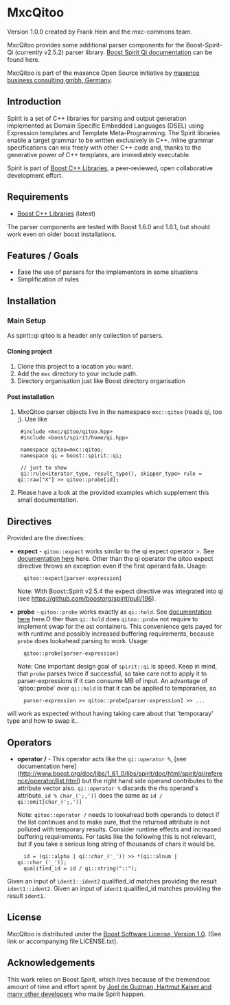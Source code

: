 MxcQitoo
=============
Version 1.0.0 created by Frank Hein and the mxc-commons team.

MxcQitoo provides some additional parser components for the Boost-Spirit-Qi (currently v2.5.2) parser library.
[Boost Spirit Qi documentation](http://www.boost.org/doc/libs/1_61_0/libs/spirit/doc/html/index.html) can be found here.

MxcQitoo is part of the maxence Open Source initiative by [maxence business consulting gmbh, Germany](http://www.maxence.de). 

Introduction
------------

Spirit is a set of C++ libraries for parsing and output generation implemented as Domain Specific Embedded Languages (DSEL) using Expression templates and Template Meta-Programming. The Spirit libraries enable a target grammar to be written exclusively in C++. Inline grammar specifications can mix freely with other C++ code and, thanks to the generative power of C++ templates, are immediately executable.

Spirit is part of [Boost C++ Libraries](http://www.boost.org), a peer-reviewed, open collaborative development effort.

Requirements
------------

* [Boost C++ Libraries](http://www.boost.org) (latest)

The parser components are tested with Boost 1.6.0 and 1.6.1, but should work even on older boost installations.

Features / Goals
----------------

* Ease the use of parsers for the implementors in some situations
* Simplification of rules


Installation
------------

### Main Setup

As spirit::qi qitoo is a header only collection of parsers.

#### Cloning project

1. Clone this project to a location you want. 
2. Add the `mxc` directory to your include path.
3. Directory organisation just like Boost directory organisation


#### Post installation

1. MxcQitoo parser objects live in the namespace `mxc::qitoo` (reads qi, too ;). Use like
 
        #include <mxc/qitoo/qitoo.hpp>
        #include <boost/spirit/home/qi.hpp>

        namespace qitoo=mxc::qitoo; 
        namespace qi = boost::spirit::qi;
        
        // just to show 
        qi::rule<iterator_type, result_type(), skipper_type> rule = qi::raw["X"] >> qitoo::probe[id];        
       
2. Please have a look at the provided examples which supplement this small documentation.       

Directives
-------

Provided are the directives:

- **expect** - `qitoo::expect` works similar to the qi expect operator >. See [documentation here](http://www.boost.org/doc/libs/1_61_0/libs/spirit/doc/html/spirit/qi/reference/operator/expect.html) here. Other than the qi operator the qitoo expect
  directive throws an exception even if the first operand fails. Usage:

       
        qitoo::expect[parser-expression]        
       
  Note: With Boost::Spirit v2.5.4 the expect directive was integrated into qi (see https://github.com/boostorg/spirit/pull/196).   


- **probe** - `qitoo::probe` works exactly as `qi::hold`. See [documentation here](http://www.boost.org/doc/libs/1_61_0/libs/spirit/doc/html/spirit/qi/reference/directive/hold.html) here.O ther than `qi::hold` does `qitoo::probe` not require to
  implement swap for the ast containers. This convenience gets payed for with runtime and possibly increased buffering
  requirements, because `probe` does lookahead parsing to work. Usage:

       
        qitoo::probe[parser-expression]        
       
  
  Note: One important design goal of `spirit::qi` is speed. Keep in mind, that `probe` parses twice if successful, so
  take care not to apply it to parser-expressions if it can consume MB of input. An advantage of 'qitoo::probe'  over
  `qi::hold` is that it can be applied to temporaries, so 
 

        parser-expression >> qitoo::probe[parser-expression] >> ...

 will work as expected without having taking care about that 'temporaray' type and how to swap it..        


Operators
-------

  
- **operator /** - This operator acts like the `qi::operator %`, [see documentation here] (http://www.boost.org/doc/libs/1_61_0/libs/spirit/doc/html/spirit/qi/reference/operator/list.html) but the right hand side operand contributes to the attribute vector also.
  `qi::operator %` discards the rhs operand's attribute.  `id % char_(';,')]` does the same as `id / qi::omit[char_(';,')]`

  Note: `qitoo::operator /` needs to lookahead both operands to detect if the list continues and to make sure, that the returned attribute is
  not polluted with temporary results. Consider runtime effects and increased buffering requirements. For tasks like the following this is
  not relevant, but if you take a serious long string of thousands of chars it would be. 

        
        id = (qi::alpha | qi::char_('_')) >> *(qi::alnum | qi::char_('_'));
        qualified_id = id / qi::string("::");

Given an input of ```ident1::ident2``` qualified_id matches providing the result ```ident1::ident2```.
Given an input of ```ident1``` qualified_id matches providing the result ```ident1```.

License
-------

MxcQitoo is distributed under the [Boost Software License, Version 1.0](http://www.boost.org/LICENSE_1_0.txt). (See link or accompanying
file LICENSE.txt).

Acknowledgements
----------------

This work relies on Boost Spirit, which lives because of the tremendous amount of time and effort spent by [Joel de Guzman, Hartmut Kaiser and many other developers](http://boost-spirit.com/home/people/) who made Spirit happen.  